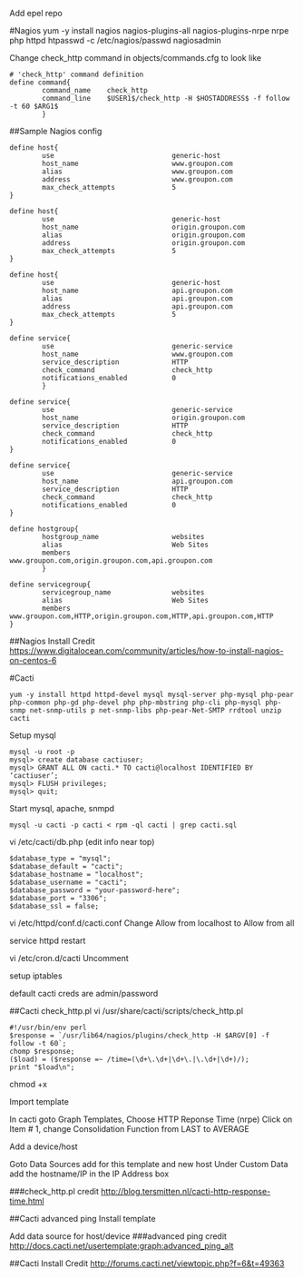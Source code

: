Add epel repo

#Nagios
yum -y install nagios nagios-plugins-all nagios-plugins-nrpe nrpe php httpd 
htpasswd -c /etc/nagios/passwd nagiosadmin

Change check_http command in objects/commands.cfg to look like
```
# 'check_http' command definition
define command{
        command_name    check_http
        command_line    $USER1$/check_http -H $HOSTADDRESS$ -f follow -t 60 $ARG1$
        }
```

##Sample Nagios config
```
define host{
        use                             generic-host
        host_name                       www.groupon.com
        alias                           www.groupon.com
        address                         www.groupon.com
        max_check_attempts              5
}

define host{
        use                             generic-host
        host_name                       origin.groupon.com
        alias                           origin.groupon.com
        address                         origin.groupon.com
        max_check_attempts              5
}

define host{
        use                             generic-host
        host_name                       api.groupon.com
        alias                           api.groupon.com
        address                         api.groupon.com
        max_check_attempts              5
}

define service{
        use                             generic-service
        host_name                       www.groupon.com
        service_description             HTTP
        check_command                   check_http
        notifications_enabled           0
        }

define service{
        use                             generic-service
        host_name                       origin.groupon.com
        service_description             HTTP
        check_command                   check_http
        notifications_enabled           0
}

define service{
        use                             generic-service
        host_name                       api.groupon.com
        service_description             HTTP
        check_command                   check_http
        notifications_enabled           0
}

define hostgroup{
        hostgroup_name                  websites
        alias                           Web Sites
        members                         www.groupon.com,origin.groupon.com,api.groupon.com
        }

define servicegroup{
        servicegroup_name               websites
        alias                           Web Sites
        members                         www.groupon.com,HTTP,origin.groupon.com,HTTP,api.groupon.com,HTTP
}
```

##Nagios Install Credit
https://www.digitalocean.com/community/articles/how-to-install-nagios-on-centos-6

#Cacti
```
yum -y install httpd httpd-devel mysql mysql-server php-mysql php-pear php-common php-gd php-devel php php-mbstring php-cli php-mysql php-snmp net-snmp-utils p net-snmp-libs php-pear-Net-SMTP rrdtool unzip cacti
```

Setup mysql
```
mysql -u root -p
mysql> create database cactiuser;
mysql> GRANT ALL ON cacti.* TO cacti@localhost IDENTIFIED BY ‘cactiuser’;
mysql> FLUSH privileges;
mysql> quit;
```

Start mysql, apache, snmpd
```
mysql -u cacti -p cacti < rpm -ql cacti | grep cacti.sql
```
vi /etc/cacti/db.php (edit info near top)
```
$database_type = "mysql";
$database_default = "cacti";
$database_hostname = "localhost";
$database_username = "cacti";
$database_password = "your-password-here";
$database_port = "3306";
$database_ssl = false;
```

vi /etc/httpd/conf.d/cacti.conf
Change Allow from localhost to Allow from all

service httpd restart

vi /etc/cron.d/cacti
Uncomment

setup iptables

default cacti creds are admin/password

##Cacti check_http.pl
vi /usr/share/cacti/scripts/check_http.pl

```
#!/usr/bin/env perl
$response = `/usr/lib64/nagios/plugins/check_http -H $ARGV[0] -f follow -t 60`;
chomp $response;
($load) = ($response =~ /time=(\d+\.\d+|\d+\.|\.\d+|\d+)/);
print "$load\n";
```

chmod +x

Import template 

In cacti goto Graph Templates, Choose HTTP Reponse Time (nrpe)
Click on Item # 1, change Consolidation Function from LAST to AVERAGE

Add a device/host

Goto Data Sources add for this template and new host
Under Custom Data add the hostname/IP in the IP Address box

###check_http.pl credit
http://blog.tersmitten.nl/cacti-http-response-time.html

##Cacti advanced ping
Install template

Add data source for host/device
###advanced ping credit
http://docs.cacti.net/usertemplate:graph:advanced_ping_alt

##Cacti Install Credit
http://forums.cacti.net/viewtopic.php?f=6&t=49363
